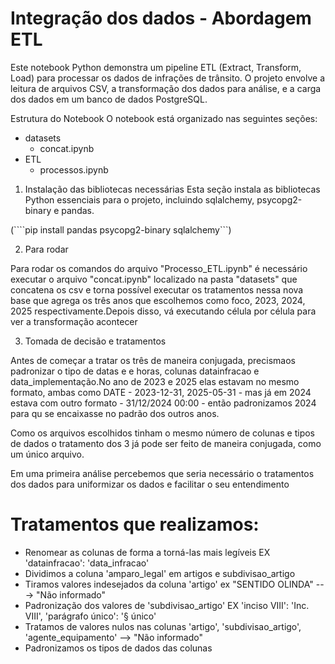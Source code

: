 # Integração dos dados - Abordagem ETL

Este notebook Python demonstra um pipeline ETL (Extract, Transform, Load) para processar os dados de infrações de trânsito. O projeto envolve a leitura de arquivos CSV, a transformação dos dados para análise,  e a carga dos dados em um banco de dados PostgreSQL.

Estrutura do Notebook
O notebook está organizado nas seguintes seções:
- datasets
  - concat.ipynb   
- ETL
  - processos.ipynb

1. Instalação das bibliotecas necessárias
Esta seção instala as bibliotecas Python essenciais para o projeto, incluindo sqlalchemy, psycopg2-binary e pandas.

  (````pip  install  pandas psycopg2-binary sqlalchemy```)

2. Para rodar

Para rodar os comandos do arquivo "Processo_ETL.ipynb" é necessário executar o arquivo "concat.ipynb" localizado na pasta "datasets" que concatena os csv e torna possível executar os tratamentos nessa nova base que agrega os três anos que escolhemos como foco, 2023, 2024, 2025 respectivamente.Depois disso, vá executando célula por célula para ver a transformação acontecer     

3. Tomada de decisão e tratamentos

Antes de começar a tratar os três de maneira conjugada, precismaos padronizar o tipo de datas e e horas, colunas datainfracao e data_implementação.No ano de 2023 e 2025 elas estavam no mesmo formato, ambas como DATE -  2023-12-31, 2025-05-31   - mas já em 2024 estava com outro formato -  31/12/2024 00:00  - então padronizamos 2024 para qu se encaixasse no padrão dos outros anos.

Como os arquivos escolhidos tinham o mesmo número de colunas e tipos de dados o tratamento dos 3 já pode ser feito de maneira conjugada, como um único arquivo.

Em uma primeira análise percebemos que seria necessário o tratamentos dos dados para uniformizar os dados e facilitar o seu entendimento

# Tratamentos que realizamos:
- Renomear as colunas de forma a torná-las mais legíveis  EX 'datainfracao': 'data_infracao'
- Dividimos a coluna 'amparo_legal' em artigos e subdivisao_artigo
- Tiramos valores indesejados da coluna 'artigo' ex "SENTIDO OLINDA" ---> "Não informado"
- Padronização dos valores de 'subdivisao_artigo' EX 'inciso VIII': 'Inc. VIII', 'parágrafo único': '§ único'
- Tratamos de valores nulos nas colunas 'artigo', 'subdivisao_artigo', 'agente_equipamento' --> "Não informado"
- Padronizamos os tipos de dados das colunas


